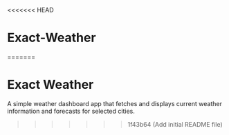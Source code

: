 <<<<<<< HEAD
# Exact-Weather
=======
# Exact Weather

A simple weather dashboard app that fetches and displays current weather information and forecasts for selected cities.
>>>>>>> 1f43b64 (Add initial README file)
